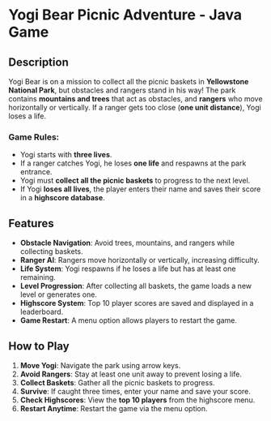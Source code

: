 # Yogi Bear Picnic Adventure - Java Game

## Description

Yogi Bear is on a mission to collect all the picnic baskets in **Yellowstone National Park**, but obstacles and rangers stand in his way! The park contains **mountains and trees** that act as obstacles, and **rangers** who move horizontally or vertically. If a ranger gets too close (**one unit distance**), Yogi loses a life. 

### Game Rules:
- Yogi starts with **three lives**.
- If a ranger catches Yogi, he loses **one life** and respawns at the park entrance.
- Yogi must **collect all the picnic baskets** to progress to the next level.
- If Yogi **loses all lives**, the player enters their name and saves their score in a **highscore database**.

## Features

- **Obstacle Navigation**: Avoid trees, mountains, and rangers while collecting baskets.
- **Ranger AI**: Rangers move horizontally or vertically, increasing difficulty.
- **Life System**: Yogi respawns if he loses a life but has at least one remaining.
- **Level Progression**: After collecting all baskets, the game loads a new level or generates one.
- **Highscore System**: Top 10 player scores are saved and displayed in a leaderboard.
- **Game Restart**: A menu option allows players to restart the game.

## How to Play

1. **Move Yogi**: Navigate the park using arrow keys.
2. **Avoid Rangers**: Stay at least one unit away to prevent losing a life.
3. **Collect Baskets**: Gather all the picnic baskets to progress.
4. **Survive**: If caught three times, enter your name and save your score.
5. **Check Highscores**: View the **top 10 players** from the highscore menu.
6. **Restart Anytime**: Restart the game via the menu option.

